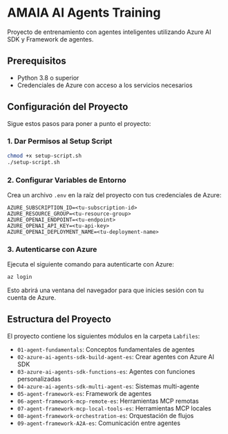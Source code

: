 # AMAIA AI Agents Training

Proyecto de entrenamiento con agentes inteligentes utilizando Azure AI SDK y Framework de agentes.

## Prerequisitos

- Python 3.8 o superior
- Credenciales de Azure con acceso a los servicios necesarios

## Configuración del Proyecto

Sigue estos pasos para poner a punto el proyecto:

### 1. Dar Permisos al Setup Script

```bash
chmod +x setup-script.sh
./setup-script.sh
```

### 2. Configurar Variables de Entorno

Crea un archivo `.env` en la raíz del proyecto con tus credenciales de Azure:

```
AZURE_SUBSCRIPTION_ID=<tu-subscription-id>
AZURE_RESOURCE_GROUP=<tu-resource-group>
AZURE_OPENAI_ENDPOINT=<tu-endpoint>
AZURE_OPENAI_API_KEY=<tu-api-key>
AZURE_OPENAI_DEPLOYMENT_NAME=<tu-deployment-name>
```

### 3. Autenticarse con Azure

Ejecuta el siguiente comando para autenticarte con Azure:

```bash
az login
```

Esto abrirá una ventana del navegador para que inicies sesión con tu cuenta de Azure.

## Estructura del Proyecto

El proyecto contiene los siguientes módulos en la carpeta `Labfiles`:

- `01-agent-fundamentals`: Conceptos fundamentales de agentes
- `02-azure-ai-agents-sdk-build-agent-es`: Crear agentes con Azure AI SDK
- `03-azure-ai-agents-sdk-functions-es`: Agentes con funciones personalizadas
- `04-azure-ai-agents-sdk-multi-agent-es`: Sistemas multi-agente
- `05-agent-framework-es`: Framework de agentes
- `06-agent-framework-mcp-remote-es`: Herramientas MCP remotas
- `07-agent-framework-mcp-local-tools-es`: Herramientas MCP locales
- `08-agent-framework-orchestration-es`: Orquestación de flujos
- `09-agent-framework-A2A-es`: Comunicación entre agentes

